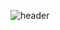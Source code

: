 ![header](https://capsule-render.vercel.app/api?type=waving&color=FFFFF3&height=200&section=header&text=Chixol&fontSize=80&fontColor=d6ace6)
